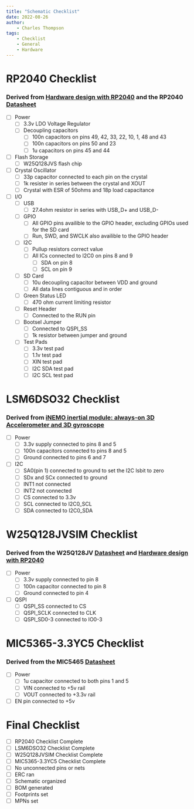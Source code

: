 ```yaml
---
title: "Schematic Checklist"
date: 2022-08-26
author:
    - Charles Thompson
tags:
    - Checklist
    - General
    - Hardware
---
```

# RP2040 Checklist
### Derived from [Hardware design with RP2040](https://datasheets.raspberrypi.com/rp2040/hardware-design-with-rp2040.pdf) and the RP2040 [Datasheet](https://datasheets.raspberrypi.com/rp2040/rp2040-datasheet.pdf)
 - [ ] Power
     - [ ] 3.3v LDO Voltage Regulator
     - [ ] Decoupling capacitors
         - [ ] 100n capacitors on pins 49, 42, 33, 22, 10, 1, 48 and 43
         - [ ] 100n capacitors on pins 50 and 23
         - [ ] 1u capacitors on pins 45 and 44
 - [ ] Flash Storage
     - [ ] W25Q128JVS flash chip
 - [ ] Crystal Oscillator
     - [ ] 33p capacitor connected to each pin on the crystal
     - [ ] 1k resister in series between the crystal and XOUT
     - [ ] Crystal with ESR of 50ohms and 18p load capacitance
 - [ ] I/O
     - [ ] USB
         - [ ] 27.4ohm resistor in series with USB_D+ and USB_D-
     - [ ] GPIO
         - [ ] All GPIO pins availible to the GPIO header, excluding GPIOs used for the SD card
         - [ ] Run, SWD, and SWCLK also availible to the GPIO header
     - [ ] I2C
         - [ ] Pullup resistors correct value
         - [ ] All ICs connected to I2C0 on pins 8 and 9
             - [ ] SDA on pin 8
             - [ ] SCL on pin 9
     - [ ] SD Card
         - [ ] 10u decoupling capacitor between VDD and ground
         - [ ] All data lines contiguous and in order
     - [ ] Green Status LED
         - [ ] 470 ohm current limiting resistor
     - [ ] Reset Header
         - [ ] Connected to the RUN pin
     - [ ] Bootsel Jumper
         - [ ] Connected to QSPI_SS
         - [ ] 1k resistor between jumper and ground
     - [ ] Test Pads
         - [ ] 3.3v test pad
         - [ ] 1.1v test pad
         - [ ] XIN test pad
         - [ ] I2C SDA test pad
         - [ ] I2C SCL test pad

# LSM6DSO32 Checklist
### Derived from [iNEMO inertial module: always-on 3D Accelerometer and 3D gyroscope](https://www.st.com/resource/en/datasheet/lsm6dso32.pdf)
 - [ ] Power
     - [ ] 3.3v supply connected to pins 8 and 5
     - [ ] 100n capacitors connected to pins 8 and 5
     - [ ] Ground connected to pins 6 and 7
 - [ ] I2C
     - [ ] SA0(pin 1) connected to ground to set the I2C lsbit to zero
     - [ ] SDx and SCx connected to ground
     - [ ] INT1 not connected
     - [ ] INT2 not connected
     - [ ] CS connected to 3.3v
     - [ ] SCL connected to I2C0_SCL
     - [ ] SDA connected to I2C0_SDA

# W25Q128JVSIM Checklist
### Derived from the W25Q128JV [Datasheet](https://www.winbond.com/hq/support/documentation/downloadV2022.jsp?__locale=en&xmlPath=/support/resources/.content/item/DA00-W25Q128JV.html&level=1) and [Hardware design with RP2040](https://datasheets.raspberrypi.com/rp2040/hardware-design-with-rp2040.pdf)
 - [ ] Power
     - [ ] 3.3v supply connected to pin 8
     - [ ] 100n capacitor connected to pin 8
     - [ ] Ground connected to pin 4
 - [ ] QSPI
     - [ ] QSPI_SS connected to CS
     - [ ] QSPI_SCLK connected to CLK
     - [ ] QSPI_SD0-3 connected to IO0-3

# MIC5365-3.3YC5 Checklist
### Derived from the MIC5465 [Datasheet](https://ww1.microchip.com/downloads/aemDocuments/documents/OTH/ProductDocuments/DataSheets/mic5365.pdf)
 - [ ] Power
     - [ ] 1u capacitor connected to both pins 1 and 5
     - [ ] VIN connected to +5v rail
     - [ ] VOUT connected to +3.3v rail
 - [ ] EN pin connected to +5v

# Final Checklist
 - [ ] RP2040 Checklist Complete
 - [ ] LSM6DSO32 Checklist Complete
 - [ ] W25Q128JVSIM Checklist Complete
 - [ ] MIC5365-3.3YC5 Checklist Complete
 - [ ] No unconnected pins or nets
 - [ ] ERC ran
 - [ ] Schematic organized
 - [ ] BOM generated
 - [ ] Footprints set
 - [ ] MPNs set